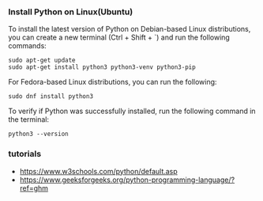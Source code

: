 ### Install Python on Linux(Ubuntu)
To install the latest version of Python on Debian-based Linux distributions, you can create a new terminal (Ctrl + Shift + `) and run the following commands:
```
sudo apt-get update
sudo apt-get install python3 python3-venv python3-pip
```
For Fedora-based Linux distributions, you can run the following:
```
sudo dnf install python3
```
To verify if Python was successfully installed, run the following command in the terminal:
```
python3 --version
```

### tutorials
* https://www.w3schools.com/python/default.asp
* https://www.geeksforgeeks.org/python-programming-language/?ref=ghm
